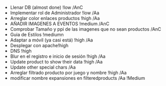 - Llenar DB (almost done) !low /AnC
- Implementar rol de Administrador !low /Aa
- Arreglar color enlaces productos !high /Aa
- AÑADIR IMAGENES A EVENTOS !medium /AnC
- Comprobar Tamaño y ppi de las imagenes que no sean productos /AnC
- Guia de Estilos !mediumn
- Adaptar a móvil (ya casi está) !high /Aa
- Desplegar con apache!high
- DNS !high
- Blur en el registro e inicio de sesión !high /Aa
- Update product to show their data !high /Aa
- Update other special chars /Aa
- Arreglar filtrado producto por juego y nombre !high /Aa
- modificar nombre expansiones en filteredproducts /Aa !Medium